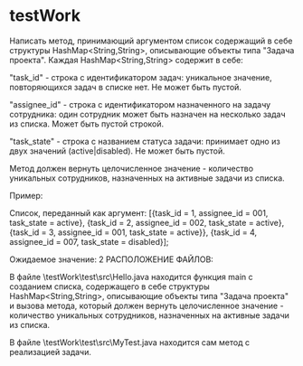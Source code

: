 # testWork
Написать метод, принимающий аргументом список содержащий в себе структуры HashMap<String,String>, описывающие объекты типа "Задача проекта".
Каждая HashMap<String,String> содержит в себе:

"task_id" - строка с идентификатором задач: уникальное значение, повторяющихся задач в списке нет. Не может быть пустой.

"assignee_id" - строка с идентификатором назначенного на задачу сотрудника: один сотрудник может быть назначен на несколько задач из списка. Может быть пустой строкой.

"task_state" - строка с названием статуса задачи: принимает одно из двух значений (active|disabled). Не может быть пустой.

Метод должен вернуть целочисленное значение - количество уникальных сотрудников, назначенных на активные задачи из списка.

Пример:

Список, переданный как аргумент:
[{task_id = 1, assignee_id = 001, task_state = active}, {task_id = 2, assignee_id = 002, task_state = active}, {task_id = 3, assignee_id = 001, task_state = active}}, {task_id = 4, assignee_id = 007, task_state = disabled}];

Ожидаемое значение:
2
                                                              РАСПОЛОЖЕНИЕ ФАЙЛОВ:
                                                              
В файле \testWork\test\src\Hello.java находится функция main с созданием списка, содержащего в себе структуры HashMap<String,String>, описывающие объекты типа "Задача проекта" и вызова метода, который должен  вернуть целочисленное значение - количество уникальных сотрудников, назначенных на активные задачи из списка.

В файле \testWork\test\src\MyTest.java находится сам метод с реализацией задачи.
